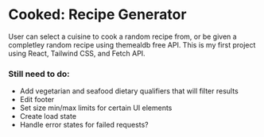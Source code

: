 # Cooked: Recipe Generator
 User can select a cuisine to cook a random recipe from, or be given a completley random recipe using themealdb free API.
 This is my first project using React, Tailwind CSS, and Fetch API.

### Still need to do:
- Add vegetarian and seafood dietary qualifiers that will filter results
- Edit footer
- Set size min/max limits for certain UI elements
- Create load state
- Handle error states for failed requests?
